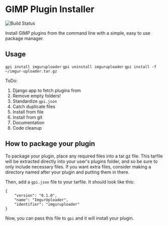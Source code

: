 # GIMP Plugin Installer

![Build Status](https://travis-ci.org/tschuy/gpi.svg)

Install GIMP plugins from the command line with a simple, easy to use package
manager.

Usage
-----

``gpi install imguruploader``
``gpi uninstall imguruploader``
``gpi install -f ~/imgur-uploader.tar.gz``


ToDo:

1. Django app to fetch plugins from
2. Remove empty folders!
3. Standardize ``gpi.json``
4. Catch duplicate files
5. Install from file
6. Install from git
7. Documentation
8. Code cleanup

How to package your plugin
--------------------------

To package your plugin, place any required files into a tar.gz file. This
tarfile will be extracted directly into your user's plugins folder, and so be
sure to only include necessary files. If you want extra files, consider making
a directory named after your plugin and putting them in there.

Then, add a ``gpi.json`` file to your tarfile. It should look like this:

```
{
    "version": "0.1.0",
    "name": "ImgurUploader",
    "identifier": "imguruploader"
}
```

Now, you can pass this file to ``gpi`` and it will install your plugin.
